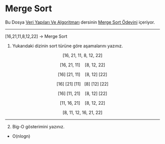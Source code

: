 # Merge Sort

Bu Dosya [Veri Yapıları Ve Algoritmarı](https://academy.patika.dev/courses/veri-yapilari-ve-algoritmalar) dersinin [Merge Sort Ödevini](https://academy.patika.dev/courses/veri-yapilari-ve-algoritmalar/merge-sort-proje) içeriyor.

---
[16,21,11,8,12,22] -> Merge Sort

1. Yukarıdaki dizinin sort türüne göre aşamalarını yazınız.

<p align="center">[16, 21, 11, 8, 12, 22]</p>

<p align="center">[16, 21, 11]    [8, 12, 22]</p>

<p align="center">[16] [21, 11]    [8, 12] [22]</p>

<p align="center">[16] [21] [11]   [8] [12] [22]</p>

<p align="center">[16] [11, 21]    [8, 12] [22]</p>

<p align="center">[11, 16, 21]    [8, 12, 22]</p>

<p align="center">[8, 11, 12, 16, 21, 22]</p>


---
 
2. Big-O gösterimini yazınız.

- O(nlogn)






